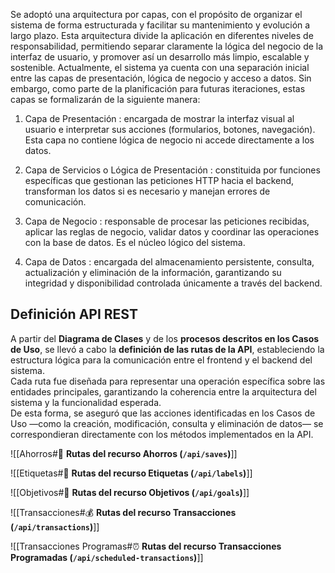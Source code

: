 Se adoptó una arquitectura por capas, con el propósito de organizar el sistema de forma estructurada y facilitar su mantenimiento y evolución a largo plazo. Esta arquitectura divide la aplicación en diferentes niveles de responsabilidad, permitiendo separar claramente la lógica del negocio de la interfaz de usuario, y promover así un desarrollo más limpio, escalable y sostenible. Actualmente, el sistema ya cuenta con una separación inicial entre las capas de presentación, lógica de negocio y acceso a datos. Sin embargo, como parte de la planificación para futuras iteraciones, estas capas se formalizarán de la siguiente manera: 

1. Capa de Presentación : encargada de mostrar la interfaz visual al usuario e interpretar sus acciones (formularios, botones, navegación). Esta capa no contiene lógica de negocio ni accede directamente a los datos.

2. Capa de Servicios o Lógica de Presentación : constituida por funciones específicas que gestionan las peticiones HTTP hacia el backend, transforman los datos si es necesario y manejan errores de comunicación.
3. Capa de Negocio : responsable de procesar las peticiones recibidas, aplicar las reglas de negocio, validar datos y coordinar las operaciones con la base de datos. Es el núcleo lógico del sistema.
4. Capa de Datos : encargada del almacenamiento persistente, consulta, actualización y eliminación de la información, garantizando su integridad y disponibilidad controlada únicamente a través del backend.

## Definición API REST

A partir del **Diagrama de Clases** y de los **procesos descritos en los Casos de Uso**, se llevó a cabo la **definición de las rutas de la API**, estableciendo la estructura lógica para la comunicación entre el frontend y el backend del sistema.  
Cada ruta fue diseñada para representar una operación específica sobre las entidades principales, garantizando la coherencia entre la arquitectura del sistema y la funcionalidad esperada.  
De esta forma, se aseguró que las acciones identificadas en los Casos de Uso —como la creación, modificación, consulta y eliminación de datos— se correspondieran directamente con los métodos implementados en la API.


![[Ahorros#🏦 **Rutas del recurso Ahorros (`/api/saves`)**]]

![[Etiquetas#🧩 **Rutas del recurso Etiquetas (`/api/labels`)**]]

![[Objetivos#🎯 **Rutas del recurso Objetivos (`/api/goals`)**]]

![[Transacciones#💰 **Rutas del recurso Transacciones (`/api/transactions`)**]]

![[Transacciones Programas#⏰ **Rutas del recurso Transacciones Programadas (`/api/scheduled-transactions`)**]]